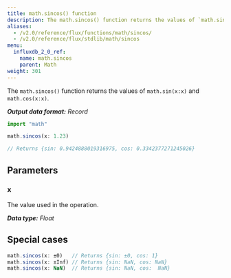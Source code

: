 ```yaml
---
title: math.sincos() function
description: The math.sincos() function returns the values of `math.sin(x:x)` and `math.cos(x:x)`.
aliases:
  - /v2.0/reference/flux/functions/math/sincos/
  - /v2.0/reference/flux/stdlib/math/sincos
menu:
  influxdb_2_0_ref:
    name: math.sincos
    parent: Math
weight: 301
---
```


The `math.sincos()` function returns the values of `math.sin(x:x)` and `math.cos(x:x)`.

_**Output data format:** Record_

```js
import "math"

math.sincos(x: 1.23)

// Returns {sin: 0.9424888019316975, cos: 0.3342377271245026}
```

## Parameters

### x
The value used in the operation.

_**Data type:** Float_

## Special cases
```js
math.sincos(x: ±0)   // Returns {sin: ±0, cos: 1}
math.sincos(x: ±Inf) // Returns {sin: NaN, cos: NaN}
math.sincos(x: NaN)  // Returns {sin: NaN, cos:  NaN}
```

